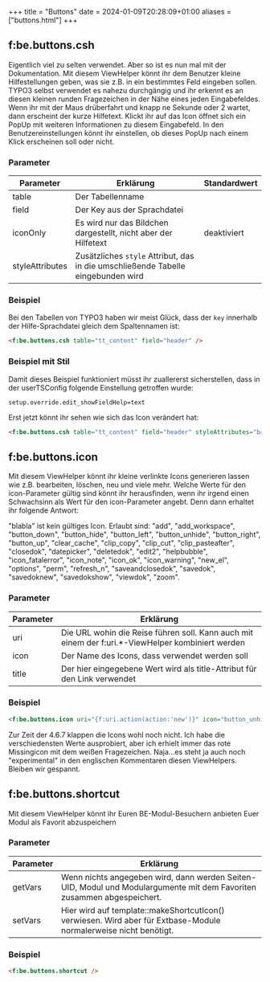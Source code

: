 +++
title = "Buttons"
date = 2024-01-09T20:28:09+01:00
aliases = ["buttons.html"]
+++

## f:be.buttons.csh

Eigentlich viel zu selten verwendet. Aber so ist es nun mal mit der Dokumentation. Mit diesem ViewHelper könnt ihr dem Benutzer kleine Hilfestellungen geben, was sie z.B. in ein bestimmtes Feld eingeben sollen. TYPO3 selbst verwendet es nahezu durchgängig und ihr erkennt es an diesen kleinen runden Fragezeichen in der Nähe eines jeden Eingabefeldes. Wenn ihr mit der Maus drüberfahrt und knapp ne Sekunde oder 2 wartet, dann erscheint der kurze Hilfetext. Klickt ihr auf das Icon öffnet sich ein PopUp mit weiteren Informationen zu diesem Eingabefeld. In den Benutzereinstellungen könnt ihr einstellen, ob dieses PopUp nach einem Klick erscheinen soll oder nicht.

### Parameter

| Parameter | Erklärung | Standardwert |
|-----------|-----------|--------------|
| table | Der Tabellenname ||
| field | Der Key aus der Sprachdatei ||
| iconOnly | Es wird nur das Bildchen dargestellt, nicht aber der Hilfetext | deaktiviert |
| styleAttributes | Zusätzliches `style` Attribut, das in die umschließende Tabelle eingebunden wird ||

### Beispiel

Bei den Tabellen von TYPO3 haben wir meist Glück, dass der `key` innerhalb der Hilfe-Sprachdatei gleich dem Spaltennamen ist:

```html
<f:be.buttons.csh table="tt_content" field="header" />
```

### Beispiel mit Stil

Damit dieses Beispiel funktioniert müsst ihr zuallererst sicherstellen, dass in der userTSConfig folgende Einstellung getroffen wurde:

```typo3_typoscript
setup.override.edit_showFieldHelp=text
```

Erst jetzt könnt ihr sehen wie sich das Icon verändert hat:

```html
<f:be.buttons.csh table="tt_content" field="header" styleAttributes="background-color: red;" />
```

## f:be.buttons.icon

Mit diesem ViewHelper könnt ihr kleine verlinkte Icons generieren lassen wie z.B. bearbeiten, löschen, neu und viele mehr. Welche Werte für den icon-Parameter gültig sind könnt ihr herausfinden, wenn ihr irgend einen Schwachsinn als Wert für den icon-Parameter angebt. Denn dann erhaltet ihr folgende Antwort:

"blabla" ist kein gültiges Icon. Erlaubt sind: "add", "add_workspace", "button_down", "button_hide", "button_left", "button_unhide", "button_right", "button_up", "clear_cache", "clip_copy", "clip_cut", "clip_pasteafter", "closedok", "datepicker", "deletedok", "edit2", "helpbubble", "icon_fatalerror", "icon_note", "icon_ok", "icon_warning", "new_el", "options", "perm", "refresh_n", "saveandclosedok", "savedok", "savedoknew", "savedokshow", "viewdok", "zoom".

### Parameter

| Parameter | Erklärung |
|-----------|-----------|
| uri | Die URL wohin die Reise führen soll. Kann auch mit einem der f:uri.*-ViewHelper kombiniert werden |
| icon | Der Name des Icons, dass verwendet werden soll |
| title | Der hier eingegebene Wert wird als title-Attribut für den Link verwendet |

### Beispiel

```html
<f:be.buttons.icon uri="{f:uri.action(action:'new')}" icon="button_unhide" />
```

Zur Zeit der 4.6.7 klappen die Icons wohl noch nicht. Ich habe die verschiedensten Werte ausprobiert, aber ich erhielt immer das rote Missingicon mit dem weißen Fragezeichen. Naja...es steht ja auch noch "experimental" in den englischen Kommentaren diesen ViewHelpers. Bleiben wir gespannt.

## f:be.buttons.shortcut

Mit diesem ViewHelper könnt ihr Euren BE-Modul-Besuchern anbieten Euer Modul als Favorit abzuspeichern

### Parameter

| Parameter | Erklärung |
|-----------|-----------|
| getVars | Wenn nichts angegeben wird, dann werden Seiten-UID, Modul und Modulargumente mit dem Favoriten zusammen abgespeichert. |
| setVars | Hier wird auf template::makeShortcutIcon() verwiesen. Wird aber für Extbase-Module normalerweise nicht benötigt. |

### Beispiel

```html
<f:be.buttons.shortcut />
```

